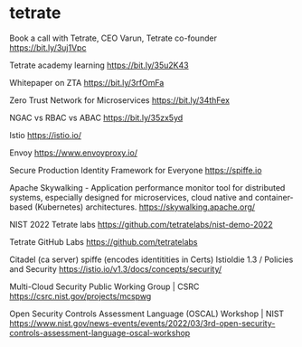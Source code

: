 # tetrate


Book a call with Tetrate, CEO Varun, Tetrate co-founder
https://bit.ly/3uj1Vpc

Tetrate academy learning
https://bit.ly/35u2K43

Whitepaper on ZTA
https://bit.ly/3rfOmFa

Zero Trust Network for Microservices
https://bit.ly/34thFex

NGAC vs RBAC vs ABAC
https://bit.ly/35zx5yd

Istio
https://istio.io/

Envoy
https://www.envoyproxy.io/

Secure Production Identity Framework for Everyone
https://spiffe.io

Apache Skywalking - Application performance monitor tool for distributed systems, especially designed for microservices, cloud native and container-based (Kubernetes) architectures.
https://skywalking.apache.org/

NIST 2022 Tetrate labs
https://github.com/tetratelabs/nist-demo-2022

Tetrate GitHub Labs 
https://github.com/tetratelabs

Citadel (ca server) spiffe (encodes identitities in Certs) Istioldie 1.3 / Policies and Security
https://istio.io/v1.3/docs/concepts/security/



Multi-Cloud Security Public Working Group | CSRC
https://csrc.nist.gov/projects/mcspwg

Open Security Controls Assessment Language (OSCAL) Workshop | NIST
https://www.nist.gov/news-events/events/2022/03/3rd-open-security-controls-assessment-language-oscal-workshop
